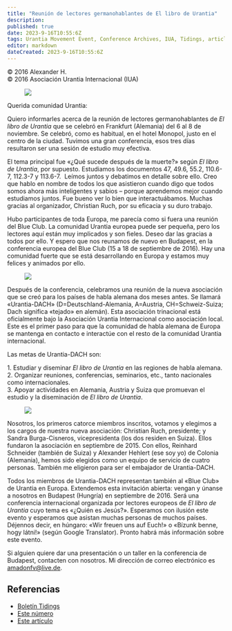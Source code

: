 ```yaml
---
title: "Reunión de lectores germanohablantes de El libro de Urantia"
description: 
published: true
date: 2023-9-16T10:55:6Z
tags: Urantia Movement Event, Conference Archives, IUA, Tidings, article
editor: markdown
dateCreated: 2023-9-16T10:55:6Z
---
```


<p class="v-card v-sheet theme--light gray lighten-3 px-2">© 2016 Alexander H.<br>© 2016 Asociación Urantia Internacional (IUA)</p>


<figure id="Figure_1" class="image urantiapedia image-style-align-left">
<img src="/image/article/IUA_Tidings/German-meeting-Mini-Blue-Club-meeting-300x169.jpg">
</figure>

Querida comunidad Urantia:

Quiero informarles acerca de la reunión de lectores germanohablantes de _El libro de Urantia_ que se celebró en Frankfurt (Alemania) del 6 al 8 de noviembre. Se celebró, como es habitual, en el hotel Monopol, justo en el centro de la ciudad. Tuvimos una gran conferencia, esos tres días resultaron ser una sesión de estudio muy efectiva.

El tema principal fue «¿Qué sucede después de la muerte?» según _El libro de Urantia_, por supuesto. Estudiamos los documentos 47, 49.6, 55.2, 110.6-7, 112.3-7 y 113.6-7.  Leímos juntos y debatimos en detalle sobre ello. Creo que hablo en nombre de todos los que asistieron cuando digo que todos somos ahora más inteligentes y sabios – porque aprendemos mejor cuando estudiamos juntos. Fue bueno ver lo bien que interactuábamos. Muchas gracias al organizador, Christian Ruch, por su eficacia y su duro trabajo.

Hubo participantes de toda Europa, me parecía como si fuera una reunión del Blue Club. La comunidad Urantia europea puede ser pequeña, pero los lectores aquí están muy implicados y son fieles. Deseo dar las gracias a todos por ello. Y espero que nos reunamos de nuevo en Budapest, en la conferencia europea del Blue Club (15 a 18 de septiembre de 2016). Hay una comunidad fuerte que se está desarrollando en Europa y estamos muy felices y animados por ello.

<figure id="Figure_2" class="image urantiapedia image-style-align-left">
<img src="/image/article/IUA_Tidings/German-meeting-Signing-300x169.jpg">
</figure>

Después de la conferencia, celebramos una reunión de la nueva asociación que se creó para los países de habla alemana dos meses antes. Se llamará «Urantia-DACH» (D=Deutschland-Alemania, A=Austria, CH=Schweiz-Suiza; Dach significa «tejado» en alemán). Esta asociación trinacional está oficialmente bajo la Asociación Urantia Internacional como asociación local. Este es el primer paso para que la comunidad de habla alemana de Europa se mantenga en contacto e interactúe con el resto de la comunidad Urantia internacional.

Las metas de Urantia-DACH son:

1\. Estudiar y diseminar _El libro de Urantia_ en las regiones de habla alemana.  
2\. Organizar reuniones, conferencias, seminarios, etc., tanto nacionales como internacionales.  
3\. Apoyar actividades en Alemania, Austria y Suiza que promuevan el estudio y la diseminación de _El libro de Urantia_.

<figure id="Figure_3" class="image urantiapedia image-style-align-right">
<img src="/image/article/IUA_Tidings/German-meeting-Alexander-Sandra-and-Christian-300x169.jpg">
</figure>

Nosotros, los primeros catorce miembros inscritos, votamos y elegimos a los cargos de nuestra nueva asociación: Christian Ruch, presidente; y Sandra Burga-Cisneros, vicepresidenta (los dos residen en Suiza). Ellos fundaron la asociación en septiembre de 2015. Con ellos, Reinhard Schneider (también de Suiza) y Alexander Hehlert (ese soy yo) de Colonia (Alemania), hemos sido elegidos como un equipo de servicio de cuatro personas. También me eligieron para ser el embajador de Urantia-DACH.

Todos los miembros de Urantia-DACH representan también al «Blue Club» de Urantia en Europa. Extendemos esta invitación abierta: vengan y únanse a nosotros en Budapest (Hungría) en septiembre de 2016. Será una conferencia internacional organizada por lectores europeos de _El libro de Urantia_ cuyo tema es «¿Quién es Jesús?». Esperamos con ilusión este evento y esperamos que asistan muchas personas de muchos países. Déjennos decir, en húngaro: «Wir freuen uns auf Euch!» o «Bízunk benne, hogy látni!» (según Google Translator). Pronto habrá más información sobre este evento.

Si alguien quiere dar una presentación o un taller en la conferencia de Budapest, contacten con nosotros. Mi dirección de correo electrónico es [amadonfv@live.de](mailto:amadonfv@live.de).

## Referencias

- [Boletín Tidings](https://urantia-association.org/acerca-del-boletin-tidings/?lang=es)
- [Este número](https://urantia-association.org/newsletter/tidings-marzo-2016/?lang=es)
- [Este artículo](https://urantia-association.org/reunion-de-lectores-germanohablantes-de-el-libro-de-urantia/?lang=es)

